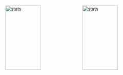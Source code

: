 # 
<img align="left" height="200px" width="47%" src="https://github-readme-stats.vercel.app/api?username=h-ram&show_icons=true&theme=radical" alt="stats">
<img  width="47%"height="200px" src="https://github-readme-stats.vercel.app/api/top-langs/?username=h-ram&layout=compact&hide=html,css,scss" alt="stats">









